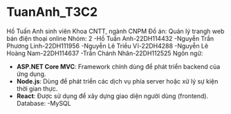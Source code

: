 # TuanAnh_T3C2
Hồ Tuấn Anh sinh viên Khoa CNTT, ngành CNPM
Đồ án: Quản lý trangh web bán điện thoại online
Nhóm: 2
-Hồ Tuấn Anh-22DH114432
-Nguyễn Trần Phương Linh-22DH111956
-Nguyễn Lê Triều Vĩ-22DH4288
-Nguyễn Lê Hoàng Nam-22DH114637
-Trần Chánh Nhân-22DH112525
Ngôn ngữ: 
- **ASP.NET Core MVC**: Framework chính dùng để phát triển backend của ứng dụng.
- **Node.js**: Dùng để phát triển các dịch vụ phía server hoặc xử lý sự kiện thời gian thực.
- **React**: Được sử dụng để xây dựng giao diện người dùng (frontend).
Database:
-MySQL
